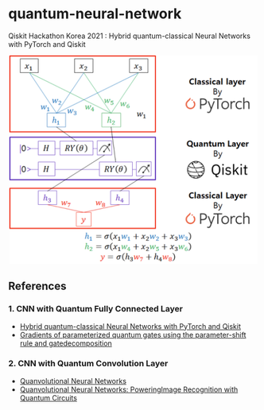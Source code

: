 # quantum-neural-network
Qiskit Hackathon Korea 2021 : Hybrid quantum-classical Neural Networks with PyTorch and Qiskit

<p align="center">
<img src="images/hybrid.png" width="500">
</p>

## References
### 1. CNN with Quantum Fully Connected Layer
- [Hybrid quantum-classical Neural Networks with PyTorch and Qiskit](https://qiskit.org/textbook/ch-machine-learning/machine-learning-qiskit-pytorch.html)
- [Gradients of parameterized quantum gates using the parameter-shift rule and gatedecomposition](https://arxiv.org/pdf/1905.13311.pdf)

### 2. CNN with Quantum Convolution Layer
- [Quanvolutional Neural Networks](https://pennylane.ai/qml/demos/tutorial_quanvolution.html)
- [Quanvolutional Neural Networks: PoweringImage Recognition with Quantum Circuits](https://arxiv.org/pdf/1904.04767.pdf)
